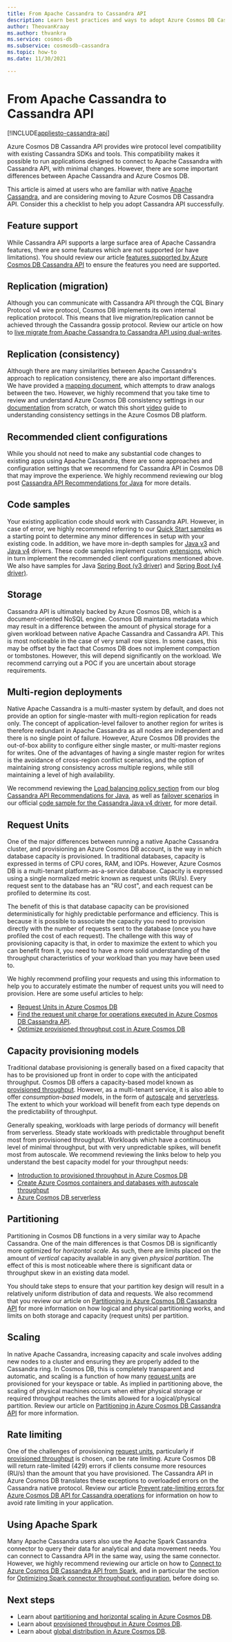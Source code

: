 ```yaml
---
title: From Apache Cassandra to Cassandra API
description: Learn best practices and ways to adopt Azure Cosmos DB Cassandra API successfully.
author: TheovanKraay
ms.author: thvankra
ms.service: cosmos-db
ms.subservice: cosmosdb-cassandra
ms.topic: how-to
ms.date: 11/30/2021

---
```


# From Apache Cassandra to Cassandra API
[!INCLUDE[appliesto-cassandra-api](../includes/appliesto-cassandra-api.md)]

Azure Cosmos DB Cassandra API provides wire protocol level compatibility with existing Cassandra SDKs and tools. This compatibility makes it possible to run applications designed to connect to Apache Cassandra with Cassandra API, with minimal changes. However, there are some important differences between Apache Cassandra and Azure Cosmos DB. 

This article is aimed at users who are familiar with native [Apache Cassandra](https://cassandra.apache.org/), and are considering moving to Azure Cosmos DB Cassandra API. Consider this a checklist to help you adopt Cassandra API successfully.  


## Feature support

While Cassandra API supports a large surface area of Apache Cassandra features, there are some features which are not supported (or have limitations). You should review our article [features supported by Azure Cosmos DB Cassandra API](cassandra-support.md) to ensure the features you need are supported. 

## Replication (migration)

Although you can communicate with Cassandra API through the CQL Binary Protocol v4 wire protocol, Cosmos DB implements its own internal replication protocol. This means that live migration/replication cannot be achieved through the Cassandra gossip protocol. Review our article on how to [live migrate from Apache Cassandra to Cassandra API using dual-writes](migrate-data-dual-write-proxy.md). 

## Replication (consistency)

 Although there are many similarities between Apache Cassandra's approach to replication consistency, there are also important differences. We have provided a [mapping document](apache-cassandra-consistency-mapping.md), which attempts to draw analogs between the two. However, we highly recommend that you take time to review and understand Azure Cosmos DB consistency settings in our [documentation](../consistency-levels.md) from scratch, or watch this short [video](https://www.youtube.com/watch?v=t1--kZjrG-o) guide to understanding consistency settings in the Azure Cosmos DB platform.


## Recommended client configurations

While you should not need to make any substantial code changes to existing apps using Apache Cassandra, there are some approaches and configuration settings that we recommend for Cassandra API in Cosmos DB that may improve the experience. We highly recommend reviewing our blog post [Cassandra API Recommendations for Java](https://devblogs.microsoft.com/cosmosdb/cassandra-api-java/) for more details. 

## Code samples

Your existing application code should work with Cassandra API. However, in case of error, we highly recommend referring to our [Quick Start samples](manage-data-java-v4-sdk) as a starting point to determine any minor differences in setup with your existing code. In addition, we have more in-depth samples for [Java v3](https://github.com/Azure-Samples/azure-cosmos-cassandra-extensions-java-sample) and [Java v4](https://github.com/Azure-Samples/azure-cosmos-cassandra-extensions-java-sample-v4) drivers. These code samples implement custom [extensions](https://github.com/Azure/azure-cosmos-cassandra-extensions/tree/release/java-driver-4/1.0.0), which in turn implement the recommended client configurations mentioned above. We also have samples for Java [Spring Boot (v3 driver)](https://github.com/Azure-Samples/spring-data-cassandra-on-azure-extension-v3) and [Spring Boot (v4 driver)](https://github.com/Azure-Samples/spring-data-cassandra-on-azure-extension-v4.git).  


## Storage

Cassandra API is ultimately backed by Azure Cosmos DB, which is a document-oriented NoSQL engine. Cosmos DB maintains metadata which may result in a difference between the amount of physical storage for a given workload between native Apache Cassandra and Cassandra API. This is most noticeable in the case of very small row sizes. In some cases, this may be offset by the fact that Cosmos DB does not implement compaction or tombstones. However, this will depend significantly on the workload. We recommend carrying out a POC if you are uncertain about storage requirements. 

## Multi-region deployments

Native Apache Cassandra is a multi-master system by default, and does not provide an option for single-master with multi-region replication for reads only. The concept of application-level failover to another region for writes is therefore redundant in Apache Cassandra as all nodes are independent and there is no single point of failure. However, Azure Cosmos DB provides the out-of-box ability to configure either single master, or multi-master regions for writes. One of the advantages of having a single master region for writes is the avoidance of cross-region conflict scenarios, and the option of maintaining strong consistency across multiple regions, while still maintaining a level of high availability. 

We recommend reviewing the [Load balancing policy section](https://devblogs.microsoft.com/cosmosdb/cassandra-api-java/#load-balancing-policy) from our blog [Cassandra API Recommendations for Java](https://devblogs.microsoft.com/cosmosdb/cassandra-api-java), as well as [failover scenarios](https://github.com/Azure-Samples/azure-cosmos-cassandra-extensions-java-sample-v4#failover-scenarios) in our official [code sample for the Cassandra Java v4 driver](https://github.com/Azure-Samples/azure-cosmos-cassandra-extensions-java-sample-v4), for more detail. 

## Request Units

One of the major differences between running a native Apache Cassandra cluster, and provisioning an Azure Cosmos DB account, is the way in which database capacity is provisioned. In traditional databases, capacity is expressed in terms of CPU cores, RAM, and IOPs. However, Azure Cosmos DB is a multi-tenant platform-as-a-service database. Capacity is expressed using a single normalized metric known as request units (RU/s). Every request sent to the database has an "RU cost", and each request can be profiled to determine its cost. 

The benefit of this is that database capacity can be provisioned deterministically for highly predictable performance and efficiency. This is because it is possible to associate the capacity you need to provision directly with the number of requests sent to the database (once you have profiled the cost of each request). The challenge with this way of provisioning capacity is that, in order to maximize the extent to which you can benefit from it, you need to have a more solid understanding of the throughput characteristics of your workload than you may have been used to. 

We highly recommend profiling your requests and using this information to help you to accurately estimate the number of request units you will need to provision. Here are some useful articles to help:

- [Request Units in Azure Cosmos DB](../request-units.md)
- [Find the request unit charge for operations executed in Azure Cosmos DB Cassandra API](find-request-unit-charge-cassandra.md). 
- [Optimize provisioned throughput cost in Azure Cosmos DB](../optimize-cost-throughput.md)


## Capacity provisioning models

Traditional database provisioning is generally based on a fixed capacity that has to be provisioned up front in order to cope with the anticipated throughput. Cosmos DB offers a capacity-based model known as [provisioned throughput](../set-throughput.md). However, as a multi-tenant service, it is also able to offer *consumption-based* models, in the form of [autoscale](../provision-throughput-autoscale.md) and [serverless](../serverless.md). The extent to which your workload will benefit from each type depends on the predictability of throughput. 

Generally speaking, workloads with large periods of dormancy will benefit from serverless. Steady state workloads with predictable throughput benefit most from provisioned throughput. Workloads which have a continuous level of minimal throughput, but with very unpredictable spikes, will benefit most from autoscale. We recommend reviewing the links below to help you understand the best capacity model for your throughput needs:

- [Introduction to provisioned throughput in Azure Cosmos DB](../set-throughput.md)
- [Create Azure Cosmos containers and databases with autoscale throughput](../provision-throughput-autoscale.md)
- [Azure Cosmos DB serverless](../serverless.md)

## Partitioning

Partitioning in Cosmos DB functions in a very similar way to Apache Cassandra. One of the main differences is that Cosmos DB is significantly more optimized for *horizontal scale*. As such, there are limits placed on the amount of *vertical* capacity available in any given *physical partition*. The effect of this is most noticeable where there is significant data or throughput skew in an existing data model. 

You should take steps to ensure that your partition key design will result in a relatively uniform distribution of data and requests. We also recommend that you review our article on [Partitioning in Azure Cosmos DB Cassandra API](cassandra-partitioning.md) for more information on how logical and physical partitioning works, and limits on both storage and capacity (request units) per partition.

## Scaling

In native Apache Cassandra, increasing capacity and scale involves adding new nodes to a cluster and ensuring they are properly added to the Cassandra ring. In Cosmos DB, this is completely transparent and automatic, and scaling is a function of how many [request units](../request-units.md) are provisioned for your keyspace or table. As implied in partitioning above, the scaling of physical machines occurs when either physical storage or required throughput reaches the limits allowed for a logical/physical partition. Review our article on [Partitioning in Azure Cosmos DB Cassandra API](cassandra-partitioning.md) for more information.

## Rate limiting

One of the challenges of provisioning [request units](../request-units.md), particularly if [provisioned throughput](../set-throughput.md) is chosen, can be rate limiting. Azure Cosmos DB will return rate-limited (429) errors if clients consume more resources (RU/s) than the amount that you have provisioned. The Cassandra API in Azure Cosmos DB translates these exceptions to overloaded errors on the Cassandra native protocol. Review our article [Prevent rate-limiting errors for Azure Cosmos DB API for Cassandra operations](prevent-rate-limiting-errors.md) for information on how to avoid rate limiting in your application. 

## Using Apache Spark

Many Apache Cassandra users also use the Apache Spark Cassandra connector to query their data for analytical and data movement needs. You can connect to Cassandra API in the same way, using the same connector. However, we highly recommend reviewing our article on how to [Connect to Azure Cosmos DB Cassandra API from Spark](connect-spark-configuration.md), and in particular the section for [Optimizing Spark connector throughput configuration](connect-spark-configuration.md#optimizing-spark-connector-throughput-configuration), before doing so.  


## Next steps

* Learn about [partitioning and horizontal scaling in Azure Cosmos DB](../partitioning-overview.md).
* Learn about [provisioned throughput in Azure Cosmos DB](../request-units.md).
* Learn about [global distribution in Azure Cosmos DB](../distribute-data-globally.md).
